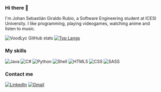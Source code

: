 ### Hi there 👋

I'm Johan Sebastián Giraldo Rubio, a Software Engineering student at ICESI University. I like programming, playing videogames, watching anime and listen to music.

![VoodLyc GitHub stats](https://github-readme-stats.vercel.app/api?username=VoodLyc&show_icons=true&count_private=true&include_all_commits=true&theme=github_dark)
[![Top Langs](https://github-readme-stats.vercel.app/api/top-langs/?username=VoodLyc&hide=cython,xslt&layout=compact&theme=github_dark)](https://github.com/anuraghazra/github-readme-stats)

### **My skills**

![Java](https://img.shields.io/badge/Java-ED8B00?style=for-the-badge&logo=java&logoColor=white)
![C#](https://img.shields.io/badge/C%23-239120?style=for-the-badge&logo=c-sharp&logoColor=white)
![Python](https://img.shields.io/badge/Python-14354C?style=for-the-badge&logo=python&logoColor=white)
![Shell](https://img.shields.io/badge/Shell_Script-121011?style=for-the-badge&logo=gnu-bash&logoColor=white)
![HTML5](https://img.shields.io/badge/HTML5-E34F26?style=for-the-badge&logo=html5&logoColor=white)
![CSS](https://img.shields.io/badge/CSS-239120?&style=for-the-badge&logo=css3&logoColor=white)
![SASS](https://img.shields.io/badge/Sass-CC6699?style=for-the-badge&logo=sass&logoColor=white)

### **Contact me**

[![LinkedIn](https://img.shields.io/badge/LinkedIn-0077B5?style=for-the-badge&logo=linkedin&logoColor=white)](https://www.linkedin.com/in/johan-giraldo-913f)
[![Gmail](https://img.shields.io/badge/Gmail-D14836?style=for-the-badge&logo=gmail&logoColor=white)](mailto:j.sebasgr036@gmail.com)
